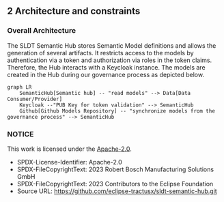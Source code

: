 ## 2 Architecture and constraints

### Overall Architecture
The SLDT Semantic Hub stores Semantic Model definitions and allows the generation of several artifacts. It restricts access to the models by authentication via a token and authorization via roles in the token claims. Therefore, the Hub interacts with a Keycloak instance. The models are created in the Hub during our governance process as depicted below.
```mermaid
graph LR
    SemanticHub[Semantic hub] -- "read models" --> Data[Data Consumer/Provider]
    Keycloak --"PUB Key for token validation" --> SemanticHub
    Github[Github Models Repository] -- "synchronize models from the governance process" --> SemanticHub
```


### NOTICE

This work is licensed under the [Apache-2.0](https://www.apache.org/licenses/LICENSE-2.0).

- SPDX-License-Identifier: Apache-2.0
- SPDX-FileCopyrightText: 2023 Robert Bosch Manufacturing Solutions GmbH
- SPDX-FileCopyrightText: 2023 Contributors to the Eclipse Foundation
- Source URL: https://github.com/eclipse-tractusx/sldt-semantic-hub.git